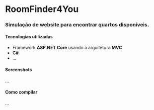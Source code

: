 # RoomFinder4You
### Simulação de website para encontrar quartos disponíveis.


#### Tecnologias utilizadas
- Framework **ASP.NET Core** usando a arquitetura **MVC**
- **C#**
- ...

#### Screenshots
...

#### Como compilar
...